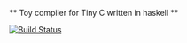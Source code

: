 ** Toy compiler for Tiny C written in haskell **

[![Build Status](https://travis-ci.org/chiro/tcchs.png)](https://travis-ci.org/chiro/tcchs)
